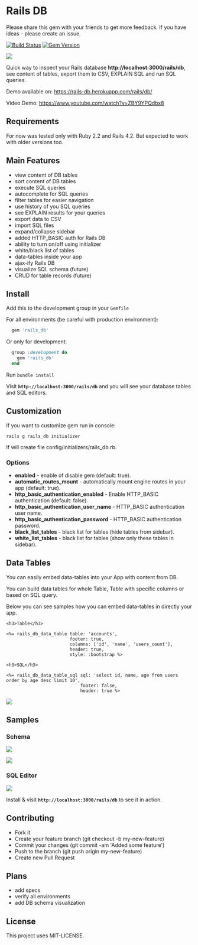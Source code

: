 # Rails DB

Please share this gem with your friends to get more feedback. If you have ideas - please create an issue.

[![Build Status](https://travis-ci.org/igorkasyanchuk/rails_db.svg)](https://travis-ci.org/igorkasyanchuk/rails_db)
[![Gem Version](https://badge.fury.io/rb/rails_db.svg)](https://badge.fury.io/rb/rails_db)

[<img src="https://raw.githubusercontent.com/igorkasyanchuk/rails_db/master/docs/home.png?token=AAArXeu9-vtuW8nIvc9RE0nOIhGbwxkbks5WKlTLwA%3D%3D"
/>](https://rails-db.herokuapp.com/rails/db/)

Quick way to inspect your Rails database **http://localhost:3000/rails/db**, see content of tables, export them to CSV, EXPLAIN SQL and run SQL queries.

Demo available on: https://rails-db.herokuapp.com/rails/db/

Video Demo: https://www.youtube.com/watch?v=ZBY9YPQdbx8

## Requirements

For now was tested only with Ruby 2.2 and Rails 4.2. But expected to work with older versions too.

## Main Features

* view content of DB tables
* sort content of DB tables
* execute SQL queries
* autocomplete for SQL queries
* filter tables for easier navigation
* use history of you SQL queries
* see EXPLAIN results for your queries
* export data to CSV
* import SQL files
* expand/collapse sidebar
* added HTTP_BASIC auth for Rails DB
* ability to turn on/off using initializer
* white/black list of tables
* data-tables inside your app
* ajax-ify Rails DB
* visualize SQL schema (future)
* CRUD for table records (future)

## Install

Add this to the development group in your `Gemfile`

For all environments (be careful with production environment):

```ruby
  gem 'rails_db'
```

Or only for development:

```ruby
  group :development do
    gem 'rails_db'
  end
```

Run `bundle install`

Visit **`http://localhost:3000/rails/db`** and you will see your database tables and SQL editors.

## Customization
If you want to customize gem run in console:

    rails g rails_db initializer

If will create file config/initializers/rails_db.rb.

### Options
*   **enabled** - enable of disable gem (default: true).
*   **automatic_routes_mount** - automatically mount engine routes in your app (default: true).
*   **http_basic_authentication_enabled** - Enable HTTP_BASIC authentication (default: false).
*   **http_basic_authentication_user_name** - HTTP_BASIC authentication user name.
*   **http_basic_authentication_password** - HTTP_BASIC authentication password.
*   **black_list_tables** - black list for tables (hide tables from sidebar).
*   **white_list_tables** - black list for tables (show only these tables in sidebar).

## Data Tables

You can easily embed data-tables into your App with content from DB.

You can build data tables for whole Table, Table with specific columns or based on SQL query.

Below you can see samples how you can embed data-tables in directly your app.

```erb
<h3>Table</h3>

<%= rails_db_data_table table: 'accounts',
                        footer: true,
                        columns: ['id', 'name', 'users_count'],
                        header: true,
                        style: :bootstrap %>

<h3>SQL</h3>

<%= rails_db_data_table_sql sql: 'select id, name, age from users order by age desc limit 10',
                            footer: false,
                            header: true %>
```

[<img src="https://raw.githubusercontent.com/igorkasyanchuk/rails_db/master/docs/data_table_code.png?token=AAArXU_ChN3xNN2MajLy2Tv98ij6XK4Pks5WKlT3wA%3D%3D"
/>](https://rails-db.herokuapp.com/rails/db/)

## Samples

### Schema

[<img src="https://raw.githubusercontent.com/igorkasyanchuk/rails_db/master/docs/autocomplete.png?token=AAArXU_ChN3xNN2MajLy2Tv98ij6XK4Pks5WKlT3wA%3D%3D"
/>](https://rails-db.herokuapp.com/rails/db/)


[<img src="https://raw.githubusercontent.com/igorkasyanchuk/rails_db/master/docs/accounts_schema.png?token=AAArXU_ChN3xNN2MajLy2Tv98ij6XK4Pks5WKlT3wA%3D%3D"
/>](https://rails-db.herokuapp.com/rails/db/)

### SQL Editor

[<img src="https://raw.githubusercontent.com/igorkasyanchuk/rails_db/master/docs/execute_sql.png?token=AAArXf26vwsPwvV2MhgxWUepGb0tT6g4ks5WKlUJwA%3D%3D"
/>](https://rails-db.herokuapp.com/rails/db/)

Install & visit **`http://localhost:3000/rails/db`** to see it in action.

## Contributing

- Fork it
- Create your feature branch (git checkout -b my-new-feature)
- Commit your changes (git commit -am 'Added some feature')
- Push to the branch (git push origin my-new-feature)
- Create new Pull Request

## Plans

* add specs
* verify all environments
* add DB schema visualization

## License

This project uses MIT-LICENSE.
